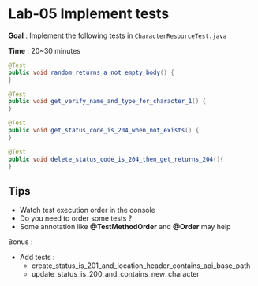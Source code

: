 # Lab-05 Implement tests

**Goal** : Implement the following tests in ```CharacterResourceTest.java```

**Time** : 20~30 minutes

```java
@Test
public void random_returns_a_not_empty_body() {
}

@Test
public void get_verify_name_and_type_for_character_1() {
}

@Test
public void get_status_code_is_204_when_not_exists() {
}

@Test
public void delete_status_code_is_204_then_get_returns_204(){
}
```

## Tips

- Watch test execution order in the console
- Do you need to order some tests ? 
- Some annotation like **@TestMethodOrder** and **@Order** may help

Bonus :
- Add tests :
  - create_status_is_201_and_location_header_contains_api_base_path
  - update_status_is_200_and_contains_new_character
